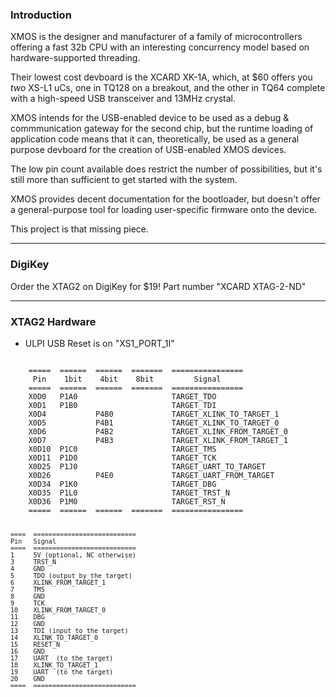 ### Introduction

XMOS is the designer and manufacturer of a family of microcontrollers offering a fast 32b CPU with an interesting concurrency model based on hardware-supported threading.

Their lowest cost devboard is the XCARD XK-1A, which, at $60 offers you _two_ XS-L1 uCs, one in TQ128 on a breakout, and the other in TQ64 complete with a high-speed USB transceiver and 13MHz crystal.

XMOS intends for the USB-enabled device to be used as a debug & commmunication gateway for the second chip, but the runtime loading of application code means that it can, theoretically, be used as a general purpose devboard for the creation of USB-enabled XMOS devices. 

The low pin count available does restrict the number of possibilities, but it's still more than sufficient to get started with the system.

XMOS provides decent documentation for the bootloader, but doesn't offer a general-purpose tool for loading user-specific firmware onto the device. 

This project is that missing piece.

-----

### DigiKey

Order the XTAG2 on DigiKey for $19! Part number "XCARD XTAG-2-ND"

-----

### XTAG2 Hardware

* ULPI USB Reset is on "XS1_PORT_1I"


<code>
	=====  ======  ======  =======  ================
	 Pin    1bit    4bit    8bit         Signal
	=====  ======  ======  =======  ================
	X0D0   P1A0                     TARGET_TDO
	X0D1   P1B0                     TARGET_TDI
	X0D4           P4B0             TARGET_XLINK_TO_TARGET_1
	X0D5           P4B1             TARGET_XLINK_TO_TARGET_0
	X0D6           P4B2             TARGET_XLINK_FROM_TARGET_0
	X0D7           P4B3             TARGET_XLINK_FROM_TARGET_1
	X0D10  P1C0                     TARGET_TMS
	X0D11  P1D0                     TARGET_TCK
	X0D25  P1J0                     TARGET_UART_TO_TARGET
	X0D26          P4E0             TARGET_UART_FROM_TARGET
	X0D34  P1K0                     TARGET_DBG
	X0D35  P1L0                     TARGET_TRST_N
	X0D36  P1M0                     TARGET_RST_N
	=====  ======  ======  =======  ================
	
	
	
	====  ===========================
	Pin   Signal  
	====  ===========================
	1     5V (optional, NC otherwise) 
	3     TRST_N 
	4     GND
	5     TDO (output by the target) 
	6     XLINK_FROM_TARGET_1 
	7     TMS 
	8     GND
	9     TCK 
	10    XLINK_FROM_TARGET_0 
	11    DBG
	12    GND
	13    TDI (input to the target) 
	14    XLINK_TO_TARGET_0 
	15    RESET_N
	16    GND
	17    UART  (to the target) 
	18    XLINK_TO_TARGET_1 
	19    UART  (to the target) 
	20    GND 
	====  ===========================
</code>
